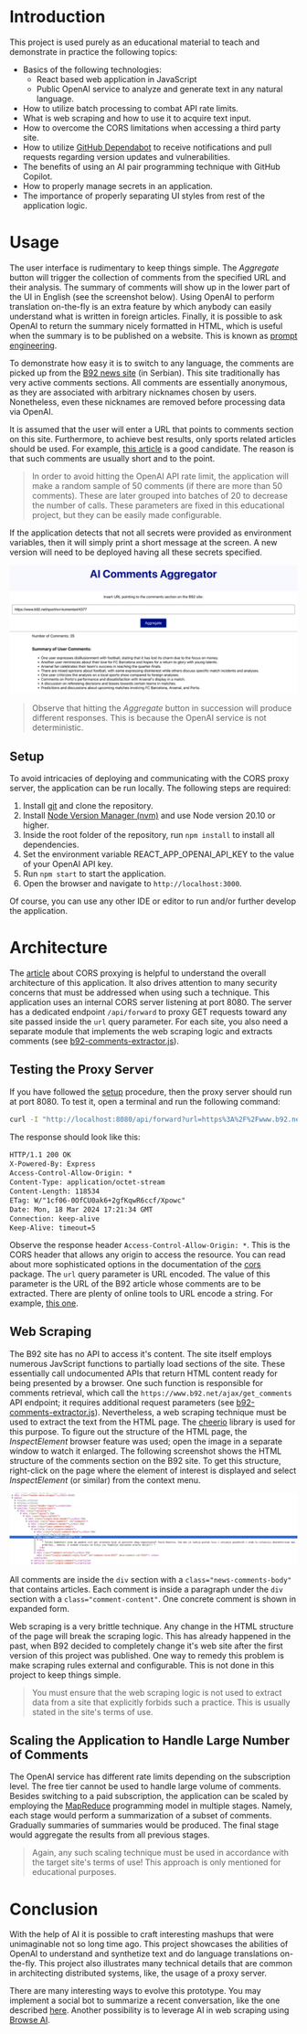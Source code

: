 # Introduction
This project is used purely as an educational material to teach and demonstrate in practice the following topics:

- Basics of the following technologies:
    - React based web application in JavaScript
    - Public OpenAI service to analyze and generate text in any natural language.
- How to utilize batch processing to combat API rate limits.
- What is web scraping and how to use it to acquire text input.
- How to overcome the CORS limitations when accessing a third party site.
- How to utilize [GitHub Dependabot](https://github.com/skills/secure-repository-supply-chain) to receive notifications and pull requests regarding version updates and vulnerabilities. 
- The benefits of using an AI pair programming technique with GitHub Copilot.
- How to properly manage secrets in an application.
- The importance of properly separating UI styles from rest of the application logic.

# Usage
The user interface is rudimentary to keep things simple. The *Aggregate* button will trigger the collection of comments from the specified URL and their analysis. 
The summary of comments will show up in the lower part of the UI in English (see the screenshot below).
Using OpenAI to perform translation on-the-fly is an extra feature by which anybody can easily understand what is written in foreign articles.
Finally, it is possible to ask OpenAI to return the summary nicely formatted in HTML, which is useful when the summary is to be published on a website.
This is known as [prompt engineering](https://aws.amazon.com/what-is/prompt-engineering/).

To demonstrate how easy it is to switch to any language, the comments are picked up from the [B92 news site](https://www.b92.net) (in Serbian). This site traditionally has very active comments sections.
All comments are essentially anonymous, as they are associated with arbitrary nicknames chosen by users.
Nonetheless, even these nicknames are removed before processing data via OpenAI.

It is assumed that the user will enter a URL that points to comments section on this site. 
Furthermore, to achieve best results, only sports related articles should be used. 
For example, [this article](https://www.b92.net/sport/svi-komentari/4377) is a good candidate. The reason is that such comments are usually short and to the point.

> In order to avoid hitting the OpenAI API rate limit, the application will make a random sample of 50 comments (if there are more than 50 comments). 
> These are later grouped into batches of 20 to decrease the number of calls. These parameters are fixed in this educational project, but they can be easily made configurable.

If the application detects that not all secrets were provided as environment variables, then it will simply print a short message at the screen. A new version will need to be deployed having all these secrets specified.

<kbd>![Screenshot of the UI](./docs/screenshot-ui.jpg)</kbd>

> Observe that hitting the *Aggregate* button in succession will produce different responses. This is because the OpenAI service is not deterministic.

## Setup
To avoid intricacies of deploying and communicating with the CORS proxy server, the application can be run locally.
The following steps are required:

1. Install [git](https://git-scm.com) and clone the repository.
2. Install [Node Version Manager (nvm)](https://github.com/nvm-sh/nvm) and use Node version 20.10 or higher.
3. Inside the root folder of the repository, run `npm install` to install all dependencies.
4. Set the environment variable REACT_APP_OPENAI_API_KEY to the value of your OpenAI API key.
5. Run `npm start` to start the application.
6. Open the browser and navigate to `http://localhost:3000`.

Of course, you can use any other IDE or editor to run and/or further develop the application.

# Architecture
The [article](https://httptoolkit.com/blog/cors-proxies/) about CORS proxying is helpful to understand the overall architecture of this application.
It also drives attention to many security concerns that must be addressed when using such a technique.
This application uses an internal CORS server listening at port 8080. The server has a dedicated endpoint
`/api/forward` to proxy GET requests toward any site passed inside the `url` query parameter.
For each site, you also need a separate module that implements the web scraping logic and extracts comments (see [b92-comments-extractor.js](src/b92-comments-extractor.js)).

## Testing the Proxy Server
If you have followed the [setup](#setup) procedure, then the proxy server should run at port 8080. 
To test it, open a terminal and run the following command:
```bash
curl -I "http://localhost:8080/api/forward?url=https%3A%2F%2Fwww.b92.net%2Fsport%2Fsvi-komentari%2F4377"
```
The response should look like this:
```
HTTP/1.1 200 OK
X-Powered-By: Express
Access-Control-Allow-Origin: *
Content-Type: application/octet-stream
Content-Length: 118534
ETag: W/"1cf06-0OfCU0ak6+2gfKqwR6ccf/Xpowc"
Date: Mon, 18 Mar 2024 17:21:34 GMT
Connection: keep-alive
Keep-Alive: timeout=5
```
Observe the response header `Access-Control-Allow-Origin: *`. This is the CORS header that allows any origin to access the resource.
You can read about more sophisticated options in the documentation of the [cors](https://expressjs.com/en/resources/middleware/cors.html) package.
The `url` query parameter is URL encoded. The value of this parameter is the URL of the B92 article whose comments are to be extracted.
There are plenty of online tools to URL encode a string. For example, [this one](https://www.urlencoder.org/).

## Web Scraping
The B92 site has no API to access it's content. The site itself employs numerous JavScript functions to partially load sections of the site. These essentially call undocumented APIs that return HTML content ready for being presented by a browser. One such function is responsible for comments retrieval, which call the `https://www.b92.net/ajax/get_comments` API endpoint; it requires additional request parameters (see [b92-comments-extractor.js](src/b92-comments-extractor.js)). Nevertheless, a web scraping technique must be used to extract the text from the HTML page. The [cheerio](https://cheerio.js.org/) library is used for this purpose.
To figure out the structure of the HTML page, the _InspectElement_ browser feature was used; open the image in a separate window to watch it enlarged. The following screenshot shows the HTML structure of the comments section on the B92 site.
To get this structure, right-click on the page where the element of interest is displayed and select _InspectElement_ (or similar) from the context menu.

<kbd>![Screenshot of the HTML structure](./docs/html-structure.jpg)</kbd>

All comments are inside the `div` section with a `class="news-comments-body"` that contains articles. Each comment is inside a paragraph under the `div` section with a `class="comment-content"`. One concrete comment is shown in expanded form.

Web scraping is a very brittle technique. Any change in the HTML structure of the page will break the scraping logic. This has already happened in the past, when B92 decided to completely change it's web site after the first version of this project was published. One way to remedy this problem is make scraping rules external and configurable. This is not done in this project to keep things simple.

> You must ensure that the web scraping logic is not used to extract data from a site that explicitly forbids such a practice. This is usually stated in the site's terms of use.

## Scaling the Application to Handle Large Number of Comments
The OpenAI service has different rate limits depending on the subscription level. The free tier cannot be used to handle large volume of comments.
Besides switching to a paid subscription, the application can be scaled by employing the [MapReduce](https://en.wikipedia.org/wiki/MapReduce) programming model in multiple stages. Namely,
each stage would perform a summarization of a subset of comments. Gradually summaries of summaries would be produced. 
The final stage would aggregate the results from all previous stages.

> Again, any such scaling technique must be used in accordance with the target site's terms of use! This approach is only mentioned for educational purposes.

# Conclusion
With the help of AI it is possible to craft interesting mashups that were unimaginable not so long time ago. This project showcases the abilities of OpenAI to understand and synthetize text and do language translations on-the-fly. This project also illustrates many technical details that are common in architecting distributed systems, like, the usage of a proxy server.

There are many interesting ways to evolve this prototype. You may implement a social bot to summarize a recent conversation, like the one described [here](https://medium.com/hyperskill/telegram-conversation-summarizer-bot-with-chatgpt-and-flask-quart-bb2e19884c). Another possibility is to leverage AI in web scraping using [Browse AI](https://www.browse.ai).